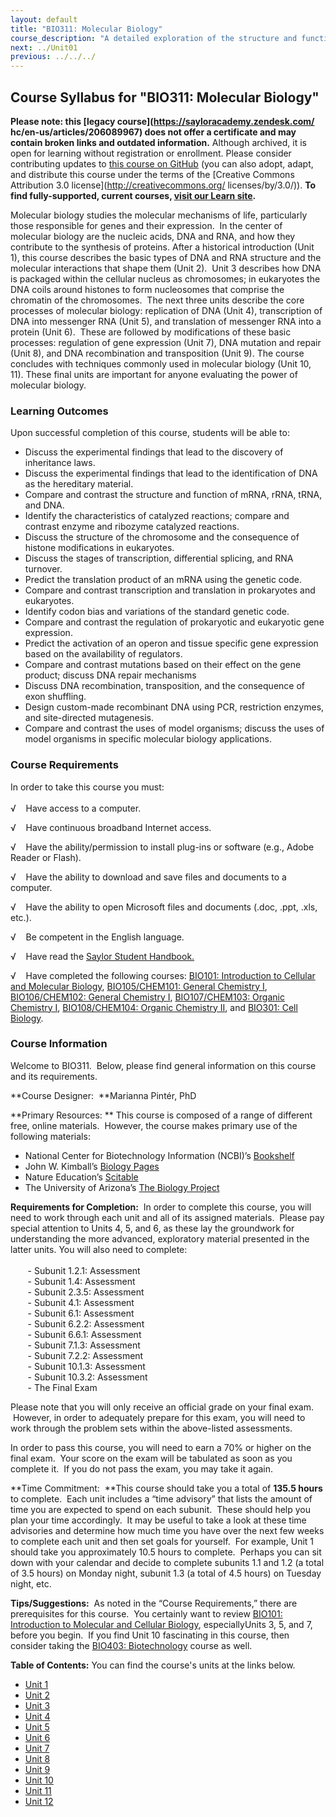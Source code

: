 ```yaml
---
layout: default
title: "BIO311: Molecular Biology"
course_description: "A detailed exploration of the structure and function of DNA and RNA and how these nucleic acids are used to form proteins, and their importance in genetics and inheritance. Special emphasis is placed on DNA replication, transcription, gene expression, mutation and repair, recombination, molecular techniques, and appropriate molecular models."
next: ../Unit01
previous: ../../../
---
```

Course Syllabus for "BIO311: Molecular Biology"
-----------------------------------------------

**Please note: this [legacy course](https://sayloracademy.zendesk.com/
hc/en-us/articles/206089967) does not offer a certificate and may contain 
broken links and outdated information.** Although archived, it is open 
for learning without registration or enrollment. Please consider contributing 
updates to [this course on GitHub](https://github.com/saylordotorg/course_bio311) 
(you can also adopt, adapt, and distribute this course under the terms of 
the [Creative Commons Attribution 3.0 license](http://creativecommons.org/
licenses/by/3.0/)). **To find fully-supported, current courses, [visit our 
Learn site](https://learn.saylor.org).**

Molecular biology studies the molecular mechanisms of life, particularly
those responsible for genes and their expression.  In the center of
molecular biology are the nucleic acids, DNA and RNA, and how they
contribute to the synthesis of proteins. After a historical introduction
(Unit 1), this course describes the basic types of DNA and RNA structure
and the molecular interactions that shape them (Unit 2).  Unit 3
describes how DNA is packaged within the cellular nucleus as
chromosomes; in eukaryotes the DNA coils around histones to form
nucleosomes that comprise the chromatin of the chromosomes.  The next
three units describe the core processes of molecular biology:
replication of DNA (Unit 4), transcription of DNA into messenger RNA
(Unit 5), and translation of messenger RNA into a protein (Unit 6). 
These are followed by modifications of these basic processes: regulation
of gene expression (Unit 7), DNA mutation and repair (Unit 8), and DNA
recombination and transposition (Unit 9). The course concludes with
techniques commonly used in molecular biology (Unit 10, 11). These final
units are important for anyone evaluating the power of molecular
biology.

### Learning Outcomes

Upon successful completion of this course, students will be able to:  

-   Discuss the experimental findings that lead to the discovery of
    inheritance laws.
-   Discuss the experimental findings that lead to the identification of
    DNA as the hereditary material.
-   Compare and contrast the structure and function of mRNA, rRNA, tRNA,
    and DNA.
-   Identify the characteristics of catalyzed reactions; compare and
    contrast enzyme and ribozyme catalyzed reactions.
-   Discuss the structure of the chromosome and the consequence of
    histone modifications in eukaryotes.
-   Discuss the stages of transcription, differential splicing, and RNA
    turnover.
-   Predict the translation product of an mRNA using the genetic code.
-   Compare and contrast transcription and translation in prokaryotes
    and eukaryotes.
-   Identify codon bias and variations of the standard genetic code.
-   Compare and contrast the regulation of prokaryotic and eukaryotic
    gene expression.
-   Predict the activation of an operon and tissue specific gene
    expression based on the availability of regulators.
-   Compare and contrast mutations based on their effect on the gene
    product; discuss DNA repair mechanisms
-   Discuss DNA recombination, transposition, and the consequence of
    exon shuffling.
-   Design custom-made recombinant DNA using PCR, restriction enzymes,
    and site-directed mutagenesis.
-   Compare and contrast the uses of model organisms; discuss the uses
    of model organisms in specific molecular biology applications.

### Course Requirements

In order to take this course you must:  
    
 √    Have access to a computer.  
  
 √    Have continuous broadband Internet access.  
  
 √    Have the ability/permission to install plug-ins or software (e.g.,
Adobe Reader or Flash).  
  
 √    Have the ability to download and save files and documents to a
computer.  
  
 √    Have the ability to open Microsoft files and documents (.doc,
.ppt, .xls, etc.).  
  
 √    Be competent in the English language.

√    Have read the [Saylor Student
Handbook.](http://www.saylor.org/site/wp-content/uploads/2012/05/Saylor-StudentHandbook.pdf)

√    Have completed the following courses: [BIO101: Introduction to
Cellular and Molecular Biology](http://www.saylor.org/courses/bio101a/),
[BIO105/CHEM101: General Chemistry
I](http://www.saylor.org/courses/bio107/), [BIO106/CHEM102: General
Chemistry I](http://www.saylor.org/courses/bio106/), [BIO107/CHEM103:
Organic Chemistry I](http://www.saylor.org/courses/bio107/),
[BIO108/CHEM104: Organic Chemistry
II](http://www.saylor.org/courses/bio108/), and [BIO301: Cell
Biology](http://www.saylor.org/courses/bio301/). 

### Course Information

Welcome to BIO311.  Below, please find general information on this
course and its requirements. 

**Course Designer:  **Marianna Pintér, PhD

**Primary Resources: ** This course is composed of a range of different
free, online materials.  However, the course makes primary use of the
following materials:

- National Center for Biotechnology Information (NCBI)’s
[Bookshelf](http://www.ncbi.nlm.nih.gov/books)  
 - John W. Kimball’s [Biology
Pages](http://users.rcn.com/jkimball.ma.ultranet/BiologyPages/)  
 - Nature Education’s [Scitable](http://www.nature.com/scitable)  
 - The University of Arizona’s [The Biology
Project](http://www.biology.arizona.edu/)

**Requirements for Completion:**  In order to complete this course, you
will need to work through each unit and all of its assigned materials.
 Please pay special attention to Units 4, 5, and 6, as these lay the
groundwork for understanding the more advanced, exploratory material
presented in the latter units. You will also need to complete:  
    
        - Subunit 1.2.1: Assessment  
        - Subunit 1.4: Assessment  
        - Subunit 2.3.5: Assessment  
        - Subunit 4.1: Assessment  
        - Subunit 6.1: Assessment  
        - Subunit 6.2.2: Assessment  
        - Subunit 6.6.1: Assessment  
        - Subunit 7.1.3: Assessment  
        - Subunit 7.2.2: Assessment  
        - Subunit 10.1.3: Assessment  
        - Subunit 10.3.2: Assessment  
        - The Final Exam

Please note that you will only receive an official grade on your final
exam.  However, in order to adequately prepare for this exam, you will
need to work through the problem sets within the above-listed
assessments.

In order to pass this course, you will need to earn a 70% or higher on
the final exam.  Your score on the exam will be tabulated as soon as you
complete it.  If you do not pass the exam, you may take it again.

**Time Commitment:  **This course should take you a total of **135.5
hours** to complete.  Each unit includes a “time advisory” that lists
the amount of time you are expected to spend on each subunit.  These
should help you plan your time accordingly.  It may be useful to take a
look at these time advisories and determine how much time you have over
the next few weeks to complete each unit and then set goals for
yourself.  For example, Unit 1 should take you approximately 10.5 hours
to complete.  Perhaps you can sit down with your calendar and decide to
complete subunits 1.1 and 1.2 (a total of 3.5 hours) on Monday night,
subunit 1.3 (a total of 4.5 hours) on Tuesday night, etc.

**Tips/Suggestions:**  As noted in the “Course Requirements,” there are
prerequisites for this course.  You certainly want to review [BIO101:
Introduction to Molecular and Cellular
Biology](http://www.saylor.org/courses/bio101/), especiallyUnits 3, 5,
and 7, before you begin.  If you find Unit 10 fascinating in this
course, then consider taking the [BIO403:
Biotechnology](http://www.saylor.org/courses/bio403/) course as well.  

**Table of Contents:** You can find the course's units at the links below.

- [Unit 1](https://legacy.saylor.org/bio311/Unit01/)
- [Unit 2](https://legacy.saylor.org/bio311/Unit02/)
- [Unit 3](https://legacy.saylor.org/bio311/Unit03/)
- [Unit 4](https://legacy.saylor.org/bio311/Unit04/)
- [Unit 5](https://legacy.saylor.org/bio311/Unit05/)
- [Unit 6](https://legacy.saylor.org/bio311/Unit06/)
- [Unit 7](https://legacy.saylor.org/bio311/Unit07/)
- [Unit 8](https://legacy.saylor.org/bio311/Unit08/)
- [Unit 9](https://legacy.saylor.org/bio311/Unit09/)
- [Unit 10](https://legacy.saylor.org/bio311/Unit10/)
- [Unit 11](https://legacy.saylor.org/bio311/Unit11/)
- [Unit 12](https://legacy.saylor.org/bio311/Unit12/)
